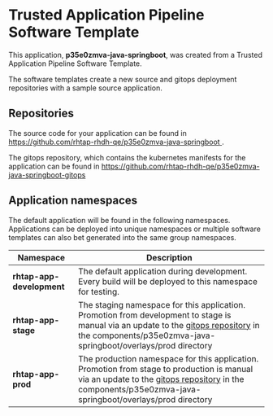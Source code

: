 # Trusted Application Pipeline Software Template

This application, **p35e0zmva-java-springboot**, was created from a Trusted Application Pipeline Software Template.

The software templates create a new source and gitops deployment repositories with a sample source application. 

## Repositories

The source code for your application can be found in [https://github.com/rhtap-rhdh-qe/p35e0zmva-java-springboot ](https://github.com/rhtap-rhdh-qe/p35e0zmva-java-springboot ).
 
The gitops repository, which contains the kubernetes manifests for the application can be found in 
[https://github.com/rhtap-rhdh-qe/p35e0zmva-java-springboot-gitops ](https://github.com/rhtap-rhdh-qe/p35e0zmva-java-springboot-gitops ) 

## Application namespaces 

The default application will be found in the following namespaces. Applications can be deployed into unique namespaces or multiple software templates can also bet generated into the same group namespaces.  

|  Namespace   |  Description   |  
| -------- | -------- |   
| **rhtap-app-development** | The default application during development. Every build will be deployed to this namespace for testing. | 
| **rhtap-app-stage** | The staging namespace for this application. Promotion from development to stage is manual via an update to the [gitops repository](https://github.com/rhtap-rhdh-qe/p35e0zmva-java-springboot-gitops ) in the components/p35e0zmva-java-springboot/overlays/prod directory |  
| **rhtap-app-prod** | The production namespace for this application. Promotion from stage to production is manual via an update to the [gitops repository](https://github.com/rhtap-rhdh-qe/p35e0zmva-java-springboot-gitops ) in the components/p35e0zmva-java-springboot/overlays/prod directory | 